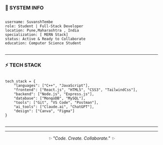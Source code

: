 



### 🔐 SYSTEM INFO
<pre>
<code>
username: SuvanshTembe
role: Student | Full-Stack Developer
location: Pune,Maharashtra , India
specialization: [ MERN Stack]
status: Active & Ready to Collaborate
education: Computer Science Student
</code>
</pre>

---

### ⚡ TECH STACK
<pre>
<code>
tech_stack = {
    "languages": ["C++", "JavaScript"],
    "frontend": ["React.js", "HTML5", "CSS3", "TailwindCss"],
    "backend": ["Node.js", "Express.js"],
    "database": ["MongoDB", "MySQL"],
    "tools": ["Git", "VS Code", "Postman"],
    "ai_tools": ["Claude.ai", "ChatGPT"],
    "design": ["Canva", "Figma"]
}
</code>
</pre>

---


<!-- <p align="center">
  <a href="https://linkedin.com/in/your-linkedin" target="_blank">
    <img src="https://img.shields.io/badge/LinkedIn-0077B5?style=for-the-badge&logo=linkedin&logoColor=white" />
  </a>
  <a href="mailto:nanditanpatil14@gmail.com">
    <img src="https://img.shields.io/badge/Email-D14836?style=for-the-badge&logo=gmail&logoColor=white" />
  </a>
  <a href="https://portfolio-site-eight-snowy.vercel.app/" target="_blank">
    <img src="https://img.shields.io/badge/Portfolio-000000?style=for-the-badge&logo=About.me&logoColor=white" />
  </a>
</p> -->

---

<p align="center"><i>✨ "Code. Create. Collaborate." ✨</i></p>
